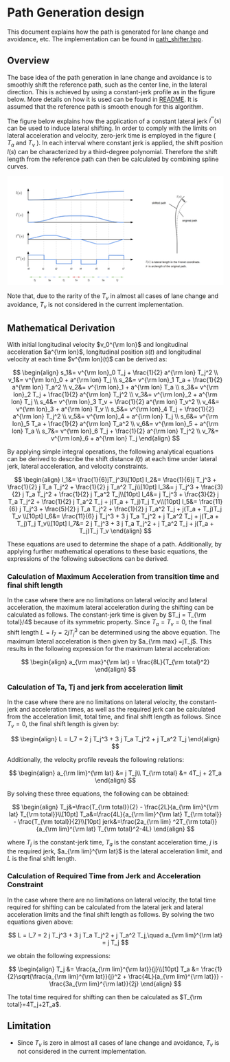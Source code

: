 # Path Generation design

This document explains how the path is generated for lane change and avoidance, etc. The implementation can be found in [path_shifter.hpp](https://github.com/autowarefoundation/autoware.universe/blob/v1.0/planning/behavior_path_planner/include/behavior_path_planner/utils/path_shifter/path_shifter.hpp).

## Overview

The base idea of the path generation in lane change and avoidance is to smoothly shift the reference path, such as the center line, in the lateral direction. This is achieved by using a constant-jerk profile as in the figure below. More details on how it is used can be found in [README](https://github.com/autowarefoundation/autoware.universe/blob/v1.0/planning/behavior_path_planner/README.md). It is assumed that the reference path is smooth enough for this algorithm.

The figure below explains how the application of a constant lateral jerk $l^{'''}(s)$ can be used to induce lateral shifting. In order to comply with the limits on lateral acceleration and velocity, zero-jerk time is employed in the figure ( $T_a$ and $T_v$ ). In each interval where constant jerk is applied, the shift position $l(s)$ can be characterized by a third-degree polynomial. Therefore the shift length from the reference path can then be calculated by combining spline curves.

![path-shifter](../image/path_shifter.png)

Note that, due to the rarity of the $T_v$ in almost all cases of lane change and avoidance, $T_v$ is not considered in the current implementation.

## Mathematical Derivation

With initial longitudinal velocity $v_0^{\rm lon}$ and longitudinal acceleration $a^{\rm lon}$, longitudinal position $s(t)$ and longitudinal velocity at each time $v^{\rm lon}(t)$ can be derived as:

$$
\begin{align}
s_1&= v^{\rm lon}_0 T_j + \frac{1}{2} a^{\rm lon} T_j^2 \\
v_1&= v^{\rm lon}_0 + a^{\rm lon} T_j \\
s_2&= v^{\rm lon}_1 T_a + \frac{1}{2} a^{\rm lon} T_a^2 \\
v_2&= v^{\rm lon}_1 + a^{\rm lon} T_a \\
s_3&= v^{\rm lon}_2 T_j + \frac{1}{2} a^{\rm lon} T_j^2 \\
v_3&= v^{\rm lon}_2 + a^{\rm lon} T_j \\
s_4&= v^{\rm lon}_3 T_v + \frac{1}{2} a^{\rm lon} T_v^2 \\
v_4&= v^{\rm lon}_3 + a^{\rm lon} T_v \\
s_5&= v^{\rm lon}_4 T_j + \frac{1}{2} a^{\rm lon} T_j^2 \\
v_5&= v^{\rm lon}_4 + a^{\rm lon} T_j \\
s_6&= v^{\rm lon}_5 T_a + \frac{1}{2} a^{\rm lon} T_a^2 \\
v_6&= v^{\rm lon}_5 + a^{\rm lon} T_a \\
s_7&= v^{\rm lon}_6 T_j + \frac{1}{2} a^{\rm lon} T_j^2 \\
v_7&= v^{\rm lon}_6 + a^{\rm lon} T_j
\end{align}
$$

By applying simple integral operations, the following analytical equations can be derived to describe the shift distance $l(t)$ at each time under lateral jerk, lateral acceleration, and velocity constraints.

$$
\begin{align}
l_1&= \frac{1}{6}jT_j^3\\[10pt]
l_2&= \frac{1}{6}j T_j^3 + \frac{1}{2} j T_a T_j^2 + \frac{1}{2} j T_a^2 T_j\\[10pt]
l_3&= j  T_j^3 + \frac{3}{2} j T_a T_j^2 + \frac{1}{2} j T_a^2 T_j\\[10pt]
l_4&= j T_j^3 + \frac{3}{2} j T_a T_j^2 + \frac{1}{2} j T_a^2 T_j + j(T_a + T_j)T_j T_v\\[10pt]
l_5&= \frac{11}{6} j T_j^3 + \frac{5}{2} j T_a T_j^2 + \frac{1}{2} j T_a^2 T_j + j(T_a + T_j)T_j T_v \\[10pt]
l_6&= \frac{11}{6} j T_j^3 + 3 j T_a T_j^2 + j T_a^2 T_j + j(T_a + T_j)T_j T_v\\[10pt]
l_7&= 2 j T_j^3 + 3 j T_a T_j^2 + j T_a^2 T_j + j(T_a + T_j)T_j T_v
\end{align}
$$

These equations are used to determine the shape of a path. Additionally, by applying further mathematical operations to these basic equations, the expressions of the following subsections can be derived.

### Calculation of Maximum Acceleration from transition time and final shift length

In the case where there are no limitations on lateral velocity and lateral acceleration, the maximum lateral acceleration during the shifting can be calculated as follows. The constant-jerk time is given by $T_j = T_{\rm total}/4$ because of its symmetric property. Since $T_a=T_v=0$, the final shift length $L=l_7=2jT_j^3$ can be determined using the above equation. The maximum lateral acceleration is then given by $a_{\rm max} =jT_j$. This results in the following expression for the maximum lateral acceleration:

$$
\begin{align}
a_{\rm max}^{\rm lat}  = \frac{8L}{T_{\rm total}^2}
\end{align}
$$

### Calculation of Ta, Tj and jerk from acceleration limit

In the case where there are no limitations on lateral velocity, the constant-jerk and acceleration times, as well as the required jerk can be calculated from the acceleration limit, total time, and final shift length as follows. Since $T_v=0$, the final shift length is given by:

$$
\begin{align}
L = l_7 = 2 j T_j^3 + 3 j T_a T_j^2 + j T_a^2 T_j
\end{align}
$$

Additionally, the velocity profile reveals the following relations:

$$
\begin{align}
a_{\rm lim}^{\rm lat} &= j T_j\\
T_{\rm total} &= 4T_j + 2T_a
\end{align}
$$

By solving these three equations, the following can be obtained:

$$
\begin{align}
T_j&=\frac{T_{\rm total}}{2} - \frac{2L}{a_{\rm lim}^{\rm lat} T_{\rm total}}\\[10pt]
T_a&=\frac{4L}{a_{\rm lim}^{\rm lat} T_{\rm total}} - \frac{T_{\rm total}}{2}\\[10pt]
jerk&=\frac{2a_{\rm lim} ^2T_{\rm total}}{a_{\rm lim}^{\rm lat} T_{\rm total}^2-4L}
\end{align}
$$

where $T_j$ is the constant-jerk time, $T_a$ is the constant acceleration time, $j$ is the required jerk, $a_{\rm lim}^{\rm lat}$ is the lateral acceleration limit, and $L$ is the final shift length.

### Calculation of Required Time from Jerk and Acceleration Constraint

In the case where there are no limitations on lateral velocity, the total time required for shifting can be calculated from the lateral jerk and lateral acceleration limits and the final shift length as follows. By solving the two equations given above:

$$
L = l_7 = 2 j T_j^3 + 3 j T_a T_j^2 + j T_a^2 T_j,\quad a_{\rm lim}^{\rm lat} = j T_j
$$

we obtain the following expressions:

$$
\begin{align}
T_j &= \frac{a_{\rm lim}^{\rm lat}}{j}\\[10pt]
T_a &= \frac{1}{2}\sqrt{\frac{a_{\rm lim}^{\rm lat}}{j}^2 + \frac{4L}{a_{\rm lim}^{\rm lat}}} - \frac{3a_{\rm lim}^{\rm lat}}{2j}
\end{align}
$$

The total time required for shifting can then be calculated as $T_{\rm total}=4T_j+2T_a$.

## Limitation

- Since $T_v$ is zero in almost all cases of lane change and avoidance, $T_v$ is not considered in the current implementation.
